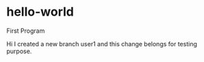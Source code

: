 # hello-world
First Program

Hi I created a new branch user1 and this change belongs for testing purpose.
